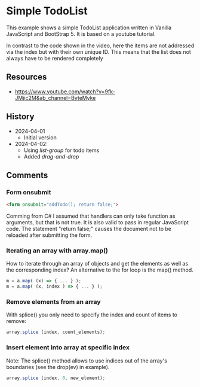 # Simple TodoList

This example shows a simple TodoList application written in Vanilla JavaScript and BootStrap 5.
It is based on a youtube tutorial.

In contrast to the code shown in the video, here the items are not addressed via the index but with their own unique ID.
This means that the list does not always have to be rendered completely


## Resources

- https://www.youtube.com/watch?v=9fk-JMjic2M&ab_channel=ByteMyke
 

## History

- 2024-04-01
  - Initial version
- 2024-04-02: 
  - Using *list-group* for todo items
  - Added *drag-and-drop*


## Comments

### Form onsubmit  

```html
<form onsubmit="addTodo(); return false;">
```
Comming from C# I assumed that handlers can only take function as arguments, but that is not true.
It is also valid to pass in regular JavaScript code.
The statement "return false;" causes the document not to be reloaded after submitting the form.

### Iterating an array with array.map()  

How to iterate through an array of objects and get the elements as well as the corresponding index?
An alternative to the for loop is the map() method.

```js
m = a.map( (x) => { ... } );
m = a.map( (x, index ) => { ... } );
```

### Remove elements from an array

With splice() you only need to specify the index and count of items to remove: 
```js
array.splice (index, count_elements); 
```

### Insert element into array at specific index 

Note: 
The splice() method allows to use indices out of the array's boundaries (see the drop(ev) in example).

```js
array.splice (index, 0, new_element); 
```